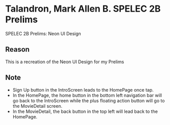 # Talandron, Mark Allen B. SPELEC 2B Prelims

SPELEC 2B Prelims: Neon UI Design

## Reason

This is a recreation of the Neon UI Design for my Prelims

## Note
- Sign Up button in the IntroScreen leads to the HomePage once tap.
- In the HomePage, the home button in the bottom left navigation bar will go back to the IntroScreen while the plus floating action button will go to the MovieDetail screen.
- In the MovieDetail, the back button in the top left will lead back to the HomePage.
